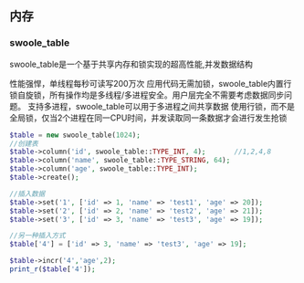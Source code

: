 ## 内存

### swoole_table
swoole_table是一个基于共享内存和锁实现的超高性能,并发数据结构

性能强悍，单线程每秒可读写200万次
应用代码无需加锁，swoole_table内置行锁自旋锁，所有操作均是多线程/多进程安全。用户层完全不需要考虑数据同步问题。
支持多进程，swoole_table可以用于多进程之间共享数据
使用行锁，而不是全局锁，仅当2个进程在同一CPU时间，并发读取同一条数据才会进行发生抢锁

```php
$table = new swoole_table(1024);
//创建表
$table->column('id', swoole_table::TYPE_INT, 4);       //1,2,4,8
$table->column('name', swoole_table::TYPE_STRING, 64);
$table->column('age', swoole_table::TYPE_INT);
$table->create();

//插入数据
$table->set('1', ['id' => 1, 'name' => 'test1', 'age' => 20]);
$table->set('2', ['id' => 2, 'name' => 'test2', 'age' => 21]);
$table->set('3', ['id' => 3, 'name' => 'test3', 'age' => 19]);

//另一种插入方式
$table['4'] = ['id' => 3, 'name' => 'test3', 'age' => 19];

$table->incr('4','age',2);
print_r($table['4']);
```

